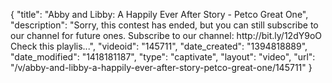 {
    "title": "Abby and Libby: A Happily Ever After Story - Petco Great One",
    "description": "Sorry, this contest has ended, but you can still subscribe to our channel for future ones. Subscribe to our channel: http:\/\/bit.ly\/12dY9oO Check this playlis...",
    "videoid": "145711",
    "date_created": "1394818889",
    "date_modified": "1418181187",
    "type": "captivate",
    "layout": "video",
    "url": "\/v\/abby-and-libby-a-happily-ever-after-story-petco-great-one\/145711"
}